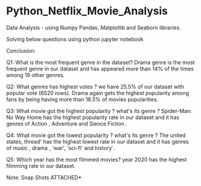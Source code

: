 # Python_Netflix_Movie_Analysis
Data Analysis - using Numpy Pandas, Matplotlib and Seaborn libraries.

Solving below questions using python jupyter notebook

Conclusion:

Q1: What is the most frequent genre in the dataset?
Drama genre is the most frequent genre in our dataset and has appeared more than 14% of the times among 19 other genres.

Q2: What genres has highest votes ?
we have 25.5% of our dataset with popular vote (6520 rows). Drama again gets the highest popularity among fans by being having more than 18.5% of movies popularities.

Q3: What movie got the highest popularity ? what's its genre ?
Spider-Man: No Way Home has the highest popularity rate in our dataset and it has genres of Action , Adventure and Sience Fiction .

Q4: What movie got the lowest popularity ? what's its genre ?
The united states, thread' has the highest lowest rate in our dataset and it has genres of music , drama , 'war', 'sci-fi' and history`.

Q5: Which year has the most filmmed movies?
year 2020 has the highest filmming rate in our dataset.


Note: Snap Shots ATTACHED*

